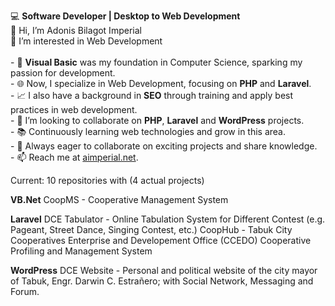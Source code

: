 💻 <strong>Software Developer | Desktop to Web Development</strong>
<br>👋 Hi, I’m Adonis Bilagot Imperial
<br>💞️ I’m interested in Web Development<br>
<br>- 🌱 <strong>Visual Basic</strong> was my foundation in Computer Science, sparking my passion for development.
<br>- 🌐 Now, I specialize in Web Development, focusing on <strong>PHP</strong> and <strong>Laravel</strong>.
<br>- 📈 I also have a background in <strong>SEO</strong> through training and apply best practices in web development.
<br>- 👀 I’m looking to collaborate on <strong>PHP</strong>, <strong>Laravel</strong> and <strong>WordPress</strong> projects.
<br>- 📚 Continuously learning web technologies and grow in this area.
<br>- 🚀 Always eager to collaborate on exciting projects and share knowledge.
<br>- 📫 Reach me at <a href="https://www.facebook.com/aimperial.net">aimperial.net</a>.

Current: 10 repositories with (4 actual projects)

<strong>VB.Net</strong>
CoopMS - Cooperative Management System

<strong>Laravel</strong>
DCE Tabulator - Online Tabulation System for Different Contest (e.g. Pageant, Street Dance, Singing Contest, etc.)
CoopHub - Tabuk City Cooperatives Enterprise and Developement Office (CCEDO) Cooperative Profiling and Management System

<strong>WordPress</strong>
DCE Website - Personal and political website of the city mayor of Tabuk, Engr. Darwin C. Estrañero; with Social Network, Messaging and Forum.

<!---
Adonis1120/Adonis1120 is a ✨ special ✨ repository because its `README.md` (this file) appears on your GitHub profile.
You can click the Preview link to take a look at your changes.
--->

